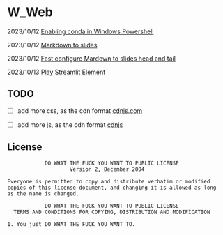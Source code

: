 
# W_Web


2023/10/12 [Enabling conda in Windows Powershell](https://apiwhichway.github.io/W_WEB/Enabling%20conda%20in%20Windows%20Powershell.html)

2023/10/12 [Markdown to slides](https://apiwhichway.github.io/W_WEB/Markdown%20to%20slides.html)

2023/10/12 [Fast configure Mardown to slides head and tail](https://apiwhichway.github.io/W_WEB/Head-Tail.html)

2023/10/13 [Play Streamlit Element](https://apiwhichway.github.io/W_WEB/W_WEB/Streamlit-element.html)


TODO
-------
- [ ] add more css, as the cdn format [cdnjs.com](https://cdnjs.com/)
- [ ] add more js, as the cdn format [cdnjs](https://cdnjs.com/)


License
-------
```
            DO WHAT THE FUCK YOU WANT TO PUBLIC LICENSE
                    Version 2, December 2004

Everyone is permitted to copy and distribute verbatim or modified
copies of this license document, and changing it is allowed as long
as the name is changed.

            DO WHAT THE FUCK YOU WANT TO PUBLIC LICENSE
  TERMS AND CONDITIONS FOR COPYING, DISTRIBUTION AND MODIFICATION

1. You just DO WHAT THE FUCK YOU WANT TO.
```